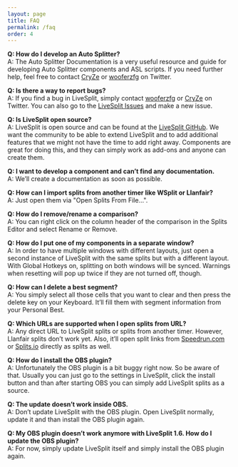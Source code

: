 ```yaml
---
layout: page
title: FAQ
permalink: /faq
order: 4
---
```

**Q: How do I develop an Auto Splitter?**  
A: The Auto Splitter Documentation is a very useful resource and guide for developing Auto Splitter components and ASL scripts. If you need further help, feel free to contact [CryZe](https://twitter.com/CryZe107) or [wooferzfg](https://twitter.com/wooferzfg) on Twitter.

**Q: Is there a way to report bugs?**  
A: If you find a bug in LiveSplit, simply contact [wooferzfg](https://twitter.com/wooferzfg) or [CryZe](https://twitter.com/CryZe107) on Twitter. You can also go to the [LiveSplit Issues](https://github.com/LiveSplit/LiveSplit/issues) and make a new issue.

**Q: Is LiveSplit open source?**  
A: LiveSplit is open source and can be found at the [LiveSplit GitHub](https://github.com/LiveSplit/LiveSplit). We want the community to be able to extend LiveSplit and to add additional features that we might not have the time to add right away. Components are great for doing this, and they can simply work as add-ons and anyone can create them.

**Q: I want to develop a component and can’t find any documentation.**  
A: We’ll create a documentation as soon as possible.

**Q: How can I import splits from another timer like WSplit or Llanfair?**  
A: Just open them via "Open Splits From File…".

**Q: How do I remove/rename a comparison?**  
A: You can right click on the column header of the comparison in the Splits Editor and select Rename or Remove.

**Q: How do I put one of my components in a separate window?**  
A: In order to have multiple windows with different layouts, just open a second instance of LiveSplit with the same splits but with a different layout. With Global Hotkeys on, splitting on both windows will be synced. Warnings when resetting will pop up twice if they are not turned off, though.

**Q: How can I delete a best segment?**  
A: You simply select all those cells that you want to clear and then press the delete key on your Keyboard. It’ll fill them with segment information from your Personal Best.

**Q: Which URLs are supported when I open splits from URL?**  
A: Any direct URL to LiveSplit splits or splits from another timer. However, Llanfair splits don’t work yet. Also, it’ll open split links from [Speedrun.com](http://speedrun.com) or [Splits.io](http://splits.io) directly as splits as well.

**Q: How do I install the OBS plugin?**  
A: Unfortunately the OBS plugin is a bit buggy right now. So be aware of that. Usually you can just go to the settings in LiveSplit, click the install button and than after starting OBS you can simply add LiveSplit splits as a source.

**Q: The update doesn’t work inside OBS.**  
A: Don’t update LiveSplit with the OBS plugin. Open LiveSplit normally, update it and than install the OBS plugin again.

**Q: My OBS plugin doesn’t work anymore with LiveSplit 1.6. How do I update the OBS plugin?**  
A: For now, simply update LiveSplit itself and simply install the OBS plugin again.